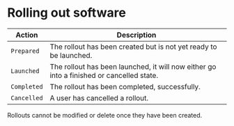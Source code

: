 # Rolling out software



| Action    | Description                                                                               |
| --------- | ----------------------------------------------------------------------------------------- |
| `Prepared` | The rollout has been created but is not yet ready to be launched.                         |
| `Launched`  | The rollout has been launched, it will now either go into a finished or cancelled state.  |
| `Completed`  | The rollout has been completed, successfully.                               |
| `Cancelled` | A user has cancelled a rollout.                                                           |


Rollouts cannot be modified or delete once they have been created.
    
    

<!-- Viewing history -->
<!-- Statuses -->